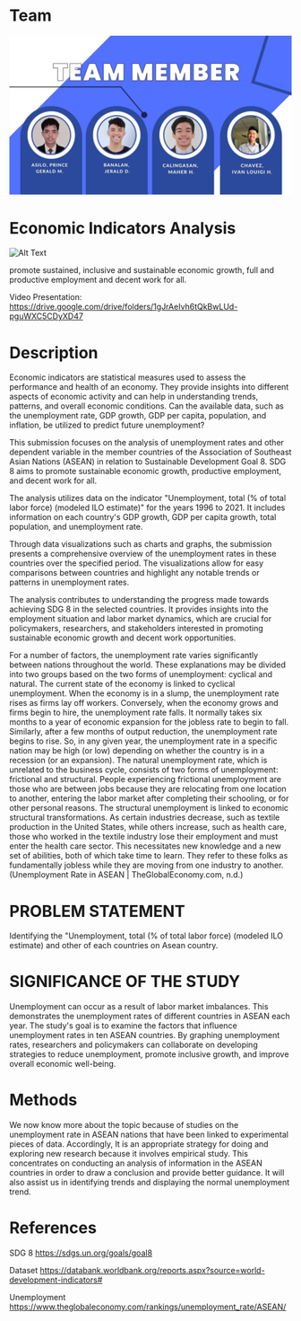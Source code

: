 # Team

![Alt Text](Assets/Team.jpg)

# Economic Indicators Analysis

![Alt Text](https://i0.wp.com/blog.brightcities.city/wp-content/uploads/2020/05/ODS8.jpg?resize=900%2C551&ssl=1)

promote sustained, inclusive and sustainable economic growth, full and productive employment and decent work for all.


Video Presentation: https://drive.google.com/drive/folders/1gJrAeIvh6tQkBwLUd-pguWXC5CDyXD47
# Description

Economic indicators are statistical measures used to assess the performance and health of an economy. They provide insights into different aspects of economic activity and can help in understanding trends, patterns, and overall economic conditions. Can the available data, such as the unemployment rate, GDP growth, GDP per capita, population, and inflation, be utilized to predict future unemployment?

This submission focuses on the analysis of unemployment rates and other dependent variable in the member countries of the Association of Southeast Asian Nations (ASEAN) in relation to Sustainable Development Goal 8. SDG 8 aims to promote sustainable economic growth, productive employment, and decent work for all.

The analysis utilizes data on the indicator "Unemployment, total (% of total labor force) (modeled ILO estimate)" for the years 1996 to 2021. It includes information on each country's GDP growth, GDP per capita growth, total population, and unemployment rate.

Through data visualizations such as charts and graphs, the submission presents a comprehensive overview of the unemployment rates in these countries over the specified period. The visualizations allow for easy comparisons between countries and highlight any notable trends or patterns in unemployment rates.

The analysis contributes to understanding the progress made towards achieving SDG 8 in the selected countries. It provides insights into the employment situation and labor market dynamics, which are crucial for policymakers, researchers, and stakeholders interested in promoting sustainable economic growth and decent work opportunities.

For a number of factors, the unemployment rate varies significantly between nations throughout the world. These explanations may be divided into two groups based on the two forms of unemployment: cyclical and natural. The current state of the economy is linked to cyclical unemployment. When the economy is in a slump, the unemployment rate rises as firms lay off workers. Conversely, when the economy grows and firms begin to hire, the unemployment rate falls. It normally takes six months to a year of economic expansion for the jobless rate to begin to fall. Similarly, after a few months of output reduction, the unemployment rate begins to rise. So, in any given year, the unemployment rate in a specific nation may be high (or low) depending on whether the country is in a recession (or an expansion). The natural unemployment rate, which is unrelated to the business cycle, consists of two forms of unemployment: frictional and structural. People experiencing frictional unemployment are those who are between jobs because they are relocating from one location to another, entering the labor market after completing their schooling, or for other personal reasons. The structural unemployment is linked to economic structural transformations. As certain industries decrease, such as textile production in the United States, while others increase, such as health care, those who worked in the textile industry lose their employment and must enter the health care sector. This necessitates new knowledge and a new set of abilities, both of which take time to learn. They refer to these folks as fundamentally jobless while they are moving from one industry to another.(Unemployment Rate in ASEAN | TheGlobalEconomy.com, n.d.)

# PROBLEM STATEMENT

Identifying the "Unemployment, total (% of total labor force) (modeled ILO estimate) and other of each countries on Asean country.

# SIGNIFICANCE OF THE STUDY

Unemployment can occur as a result of labor market imbalances. This demonstrates the unemployment rates of different countries in ASEAN each year. The study's goal is to examine the factors that influence unemployment rates in ten ASEAN countries. By graphing unemployment rates, researchers and policymakers can collaborate on developing strategies to reduce unemployment, promote inclusive growth, and improve overall economic well-being.

# Methods

We now know more about the topic because of studies on the unemployment rate in ASEAN nations that have been linked to experimental pieces of data. Accordingly,
It is an appropriate strategy for doing and exploring new research because it involves empirical study. This concentrates on conducting an analysis of information in the ASEAN countries in order to draw a conclusion and provide better guidance. It will also assist us in identifying trends and displaying the normal unemployment trend.

# References

SDG 8
https://sdgs.un.org/goals/goal8

Dataset
https://databank.worldbank.org/reports.aspx?source=world-development-indicators#

Unemployment
https://www.theglobaleconomy.com/rankings/unemployment_rate/ASEAN/
